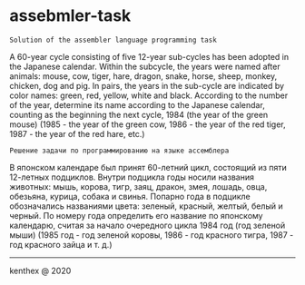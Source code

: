 # assebmler-task

	Solution of the assembler language programming task
A 60-year cycle consisting of five 12-year sub-cycles has been adopted in the Japanese calendar. Within the subcycle, the years were named after animals: mouse, cow, tiger, hare, dragon, snake, horse, sheep, monkey, chicken, dog and pig. In pairs, the years in the sub-cycle are indicated by color names: green, red, yellow, white and black. According to the number of the year, determine its name according to the Japanese calendar, counting as the beginning
the next cycle, 1984 (the year of the green mouse) (1985 - the year of the green cow, 1986 - the year of the red tiger, 1987 - the year of the red hare, etc.)
	
	Решение задачи по программированию на языке ассемблера
В японском календаре был принят 60-летний цикл, состоящий из пяти 12-летных подциклов. Внутри подцикла годы носили названия животных: мышь, корова, тигр, заяц, дракон, змея, лошадь, овца, обезьяна, курица, собака и свинья. Попарно года в подцикле обозначались названиями цвета: зеленый, красный, желтый, белый и черный. По номеру года определить его название по японскому календарю, считая за начало
очередного цикла 1984 год (год зеленой мыши) (1985 год - год зеленой коровы, 1986 - год красного тигра, 1987 - год красного зайца и т. д.)


__________
kenthex @ 2020
